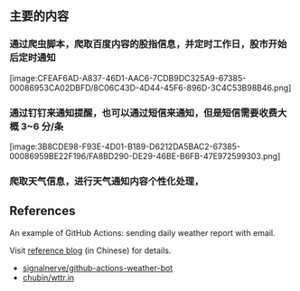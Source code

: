 
## 主要的内容

### 通过爬虫脚本，爬取百度内容的股指信息，并定时工作日，股市开始后定时通知

[image:CFEAF6AD-A837-46D1-AAC6-7CDB9DC325A9-67385-00086953CA02DBFD/8C06C43D-4D44-45F6-896D-3C4C53B98B46.png]

### 通过钉钉来通知提醒，也可以通过短信来通知，但是短信需要收费大概 3~6 分/条

[image:3B8CDE98-F93E-4D01-B189-D6212DA5BAC2-67385-00086959BE22F196/FA8BD290-DE29-46BE-B6FB-47E972599303.png]

### 爬取天气信息，进行天气通知内容个性化处理，


## References
An example of GitHub Actions: sending daily weather report with email.

Visit [reference blog](http://www.ruanyifeng.com/blog/2019/12/github_actions.html) (in Chinese) for details.

- [signalnerve/github-actions-weather-bot](https://github.com/signalnerve/github-actions-weather-bot)
- [chubin/wttr.in](https://github.com/chubin/wttr.in)
